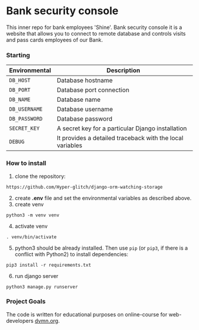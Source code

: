 # Bank security console

This inner repo for bank employees 'Shine'. Bank security console it is a website that allows you to connect 
to remote database and controls visits and pass cards employees of our Bank.

### Starting
| Environmental | Description                                               |
|---------------|-----------------------------------------------------------|
| `DB_HOST`     | Database hostname                                         |
| `DB_PORT`     | Database port connection                                  |
| `DB_NAME`     | Database name                                             |
| `DB_USERNAME` | Database username                                         |
| `DB_PASSWORD` | Database password                                         |
| `SECRET_KEY`  | A secret key for a particular Django installation         |
| `DEBUG`       | It provides a detailed traceback with the local variables |

### How to install
1. clone the repository:
```
https://github.com/Hyper-glitch/django-orm-watching-storage
```
2. create **.env** file and set the environmental variables as described above.
3. create venv
```
python3 -m venv venv
```
4. activate venv
```
. venv/bin/activate
```
5. python3 should be already installed.
Then use `pip` (or `pip3`, if there is a conflict with Python2) to install dependencies:
```
pip3 install -r requirements.txt
```
6. run django server
```
python3 manage.py runserver
```


### Project Goals
The code is written for educational purposes on online-course for web-developers [dvmn.org](https://dvmn.org/).